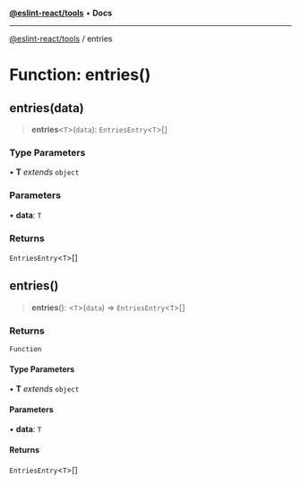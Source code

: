 [**@eslint-react/tools**](../README.md) • **Docs**

***

[@eslint-react/tools](../README.md) / entries

# Function: entries()

## entries(data)

> **entries**\<`T`\>(`data`): `EntriesEntry`\<`T`\>[]

### Type Parameters

• **T** *extends* `object`

### Parameters

• **data**: `T`

### Returns

`EntriesEntry`\<`T`\>[]

## entries()

> **entries**(): \<`T`\>(`data`) => `EntriesEntry`\<`T`\>[]

### Returns

`Function`

#### Type Parameters

• **T** *extends* `object`

#### Parameters

• **data**: `T`

#### Returns

`EntriesEntry`\<`T`\>[]
